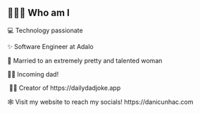 ## 🧑🏻‍💻 Who am I
<p>
  💻 Technology passionate
</p>
<p>
  ✨ Software Engineer at Adalo
</p>
<p>
  💍  Married to an extremely pretty and talented woman
</p>
<p>
  👶🏻 Incoming dad!
</p>
<p>
   👨🏻 Creator of https://dailydadjoke.app
</p>
<p>
  🕸 Visit my website to reach my socials! https://danicunhac.com
</p>
